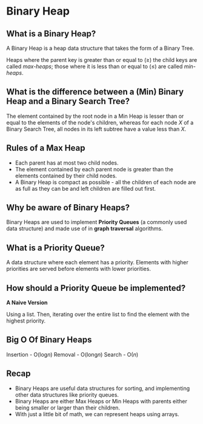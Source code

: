 # Binary Heap

## What is a Binary Heap?

A Binary Heap is a heap data structure that takes the form of a Binary Tree.

Heaps where the parent key is greater than or equal to (≥) the child keys are called _max-heaps_; those where it is less than or equal to (≤) are called _min-heaps_.

## What is the difference between a (Min) Binary Heap and a Binary Search Tree?

The element contained by the root node in a Min Heap is lesser than or equal to the elements of the node's children, whereas for each node _X_ of a Binary Search Tree, all nodes in its left subtree have a value less than _X_.

## Rules of a Max Heap

- Each parent has at most two child nodes.
- The element contained by each parent node is greater than the elements contained by their child nodes.
- A Binary Heap is compact as possible - all the children of each node are as full as they can be and left children are filled out first.

## Why be aware of Binary Heaps?

Binary Heaps are used to implement **Priority Queues** (a commonly used data structure) and made use of in **graph traversal** algorithms.

## What is a Priority Queue?

A data structure where each element has a priority. Elements with higher priorities are served before elements with lower priorities.

## How should a Priority Queue be implemented?

**A Naive Version**

Using a list. Then, iterating over the entire list to find the element with the highest priority.

## Big O Of Binary Heaps

Insertion - O(log*n*)
Removal - O(long*n*)
Search - O(_n_)

## Recap

- Binary Heaps are useful data structures for sorting, and implementing other data structures like priority queues.
- Binary Heaps are either Max Heaps or Min Heaps with parents either being smaller or larger than their children.
- With just a little bit of math, we can represent heaps using arrays.
